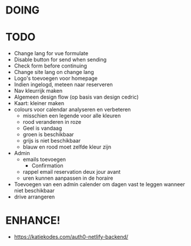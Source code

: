 # DOING

# TODO
- Change lang for vue formulate
- Disable button for send when sending
- Check form before continuing
- Change site lang on change lang
- Logo's toevoegen voor homepage
- Indien ingelogd, meteen naar reserveren
- Nav kleurrijk maken
- Algemeen design flow (op basis van design cedric)
- Kaart: kleiner maken
- colours voor calendar analyseren en verbeteren
    - misschien een legende voor alle kleuren
    - rood veranderen in roze
    - Geel is vandaag
    - groen is beschikbaar
    - grijs is niet beschikbaar
    - blauw en rood moet zelfde kleur zijn
- Admin
    - emails toevoegen
        - Confirmation
    - rappel email reservation deux jour avant
    - uren kunnen aanpassen in de horaire
- Toevoegen van een admin calender om dagen vast te leggen wanneer niet beschikbaar
- drive arrangeren

# ENHANCE!
- https://katiekodes.com/auth0-netlify-backend/

